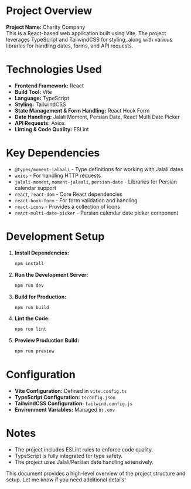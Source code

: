 # Project Overview
**Project Name:** Charity Company  
This is a React-based web application built using Vite. The project leverages TypeScript and TailwindCSS for styling, along with various libraries for handling dates, forms, and API requests.

# Technologies Used
- **Frontend Framework:** React
- **Build Tool:** Vite
- **Language:** TypeScript
- **Styling:** TailwindCSS
- **State Management & Form Handling:** React Hook Form
- **Date Handling:** Jalali Moment, Persian Date, React Multi Date Picker
- **API Requests:** Axios
- **Linting & Code Quality:** ESLint

# Key Dependencies
- `@types/moment-jalaali` - Type definitions for working with Jalali dates
- `axios` - For handling HTTP requests
- `jalali-moment`, `moment-jalaali`, `persian-date` - Libraries for Persian calendar support
- `react`, `react-dom` - Core React dependencies
- `react-hook-form` - For form validation and handling
- `react-icons` - Provides a collection of icons
- `react-multi-date-picker` - Persian calendar date picker component

# Development Setup
1. **Install Dependencies:**  
   ```sh
   npm install
   ```
2. **Run the Development Server:**  
   ```sh
   npm run dev
   ```
3. **Build for Production:**  
   ```sh
   npm run build
   ```
4. **Lint the Code:**  
   ```sh
   npm run lint
   ```
5. **Preview Production Build:**  
   ```sh
   npm run preview
   ```

# Configuration
- **Vite Configuration:** Defined in `vite.config.ts`
- **TypeScript Configuration:** `tsconfig.json`
- **TailwindCSS Configuration:** `tailwind.config.js`
- **Environment Variables:** Managed in `.env`

# Notes
- The project includes ESLint rules to enforce code quality.
- TypeScript is fully integrated for type safety.
- The project uses Jalali/Persian date handling extensively.

This document provides a high-level overview of the project structure and setup. Let me know if you need additional details!

